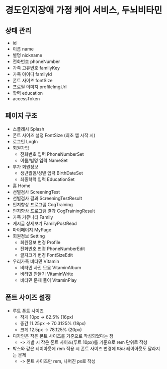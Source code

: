 # 경도인지장애 가정 케어 서비스, 두뇌비타민

## 상태 관리
- id
- 이름 name
- 별명 nickname
- 전화번호 phoneNumber
- 가족 고유번호 familyKey
- 가족 아이디 familyId
- 폰트 사이즈 fontSize
- 프로필 이미지 profileImgUrl
- 학력 education
- accessToken

## 페이지 구조
- 스플래시 Splash
- 폰트 사이즈 설정 FontSize (최초 앱 시작 시)
- 로그인 LogIn
- 회원가입
    - 전화번호 입력 PhoneNumberSet
    - 이름/별명 입력 NameSet
- 부가 회원정보
    - 생년월일/성별 입력 BirthDateSet
    - 최종학력 입력 EducationSet
- 홈 Home
- 선별검사 ScreeningTest
- 선별검사 결과 ScreeningTestResult
- 인지향상 프로그램 CogTraining
- 인지향상 프로그램 결과 CogTrainingResult
- 가족 커뮤니티 Family
- 게시글 상세보기 FamilyPostRead
- 마이페이지 MyPage
- 회원정보 Setting
    - 회원정보 변경 Profile
    - 전화번호 변경 PhoneNumberEdit
    - 글자크기 변경 FontSizeEdit
- 우리가족 비타민 Vitamin
    - 비타민 사진 모음 VitaminAlbum
    - 비타민 만들기 VitaminWrite
    - 비타민 문제 풀이 VitaminPlay

## 폰트 사이즈 설정
- 루트 폰트 사이즈
  - 작게 10px -> 62.5% (16px)
  - 중간 11.25px -> 70.3125% (18px)
  - 크게 12.5px -> 78.125% (20px)
- 디자인은 작은 폰트 사이즈를 기준으로 작성되었다는 점
    - -> 개발 시 작은 폰트 사이즈(루트 10px)를 기준으로 rem 단위로 작성
- 박스와 같은 레이아웃에 rem 적용 시 폰트 사이즈 변경에 따라 레이아웃도 달라지는 문제
    - -> 폰트 사이즈만 rem, 나머진 px로 작성
